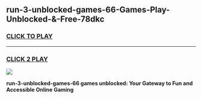 
## run-3-unblocked-games-66-Games-Play-Unblocked-&-Free-78dkc
<h3>
<a href="https://premium76.site?title=run-3-unblocked-games-66&ref=24A">CLICK TO PLAY</a></h3>
<hr>

<h3>
<a href="https://premium76.site?title=run-3-unblocked-games-66&ref=24A">CLICK 2 PLAY</a>
  
</h3>

<a href="https://premium76.site?title=run-3-unblocked-games-66&ref=24A"><img src="https://clearcache.store/games.png"></a>


**run-3-unblocked-games-66 games unblocked: Your Gateway to Fun and Accessible Online Gaming**
